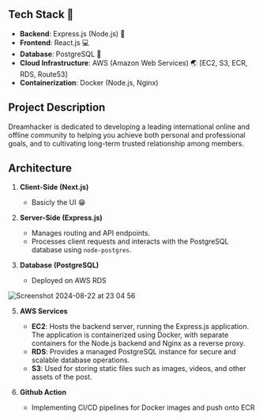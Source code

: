 ## Tech Stack 🍞
- **Backend**: Express.js (Node.js) 🎵
- **Frontend**: React.js 💻
- **Database**: PostgreSQL 🐘
- **Cloud Infrastructure**: AWS (Amazon Web Services) 🌏 [EC2, S3, ECR, RDS, Route53]
- **Containerization**: Docker (Node.js, Nginx)

## Project Description
Dreamhacker is dedicated to developing a leading international online and offline community to helping you achieve both personal and professional goals, and to cultivating long-term trusted relationship among members.

## Architecture
1. **Client-Side (Next.js)**
   - Basicly the UI 😁

2. **Server-Side (Express.js)**
   - Manages routing and API endpoints.
   - Processes client requests and interacts with the PostgreSQL database using `node-postgres`.

3. **Database (PostgreSQL)**
   - Deployed on AWS RDS
     
  ![Screenshot 2024-08-22 at 23 04 56](https://github.com/user-attachments/assets/058ff028-f792-4db3-a2d2-f7da7e385dfb)

5. **AWS Services**
   - **EC2**: Hosts the backend server, running the Express.js application. The application is containerized using Docker, with separate containers for the Node.js backend and Nginx as a reverse proxy.
   - **RDS**: Provides a managed PostgreSQL instance for secure and scalable database operations.
   - **S3**: Used for storing static files such as images, videos, and other assets of the post.
  
6. **Github Action**
   - Implementing CI/CD pipelines for Docker images and push onto ECR
